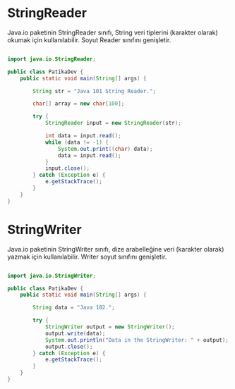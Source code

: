 # StringReader

Java.io paketinin StringReader sınıfı, String veri tiplerini (karakter olarak) okumak için kullanılabilir. Soyut Reader sınıfını genişletir.

````java

import java.io.StringReader;

public class PatikaDev {
    public static void main(String[] args) {

        String str = "Java 101 String Reader.";

        char[] array = new char[100];

        try {
            StringReader input = new StringReader(str);

            int data = input.read();
            while (data != -1) {
                System.out.print((char) data);
                data = input.read();
            }
            input.close();
        } catch (Exception e) {
            e.getStackTrace();
        }
    }
}


````

# StringWriter

Java.io paketinin StringWriter sınıfı, dize arabelleğine veri (karakter olarak) yazmak için kullanılabilir. Writer soyut sınıfını genişletir.

`````java

import java.io.StringWriter;

public class PatikaDev {
    public static void main(String[] args) {

        String data = "Java 102.";

        try {
            StringWriter output = new StringWriter();
            output.write(data);
            System.out.println("Data in the StringWriter: " + output);
            output.close();
        } catch (Exception e) {
            e.getStackTrace();
        }
    }
}


`````